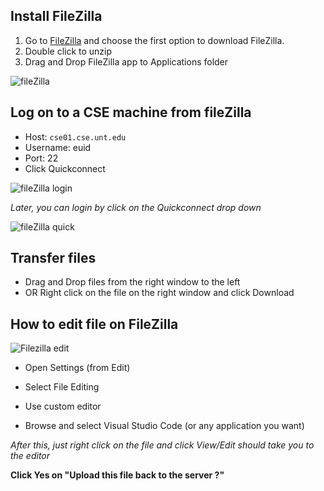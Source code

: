  ## Install FileZilla

1. Go to [FileZilla](https://filezilla-project.org/download.php?platform=osx) and choose the first option to download FileZilla.
2. Double click to unzip
3. Drag and Drop FileZilla app to Applications folder

  ![fileZilla](https://raw.githubusercontent.com/misc-sonchau/dev-tool-tutorials/main/images/fileZilla_install.png)

 ## Log on to a CSE machine from fileZilla
  - Host: `cse01.cse.unt.edu`
  - Username: euid
  - Port: 22
  - Click Quickconnect

  ![fileZilla login](https://raw.githubusercontent.com/misc-sonchau/dev-tool-tutorials/main/images/fileZilla_login.png)

  *Later, you can login by click on the Quickconnect drop down*

  ![fileZilla quick](https://raw.githubusercontent.com/misc-sonchau/dev-tool-tutorials/main/images/fileZilla_quick.png)

  ## Transfer files

  - Drag and Drop files from the right window to the left
  - OR Right click on the file on the right window and click Download




## How to edit file on FileZilla

  ![Filezilla edit](https://raw.githubusercontent.com/misc-sonchau/dev-tool-tutorials/main/images/fileZilla_edit.png)

- Open Settings (from Edit)

- Select File Editing

- Use custom editor

- Browse and select Visual Studio Code (or any application you want)

*After this, just right click on the file and click View/Edit should take you to the editor*

**Click Yes on "Upload this file back to the server ?"**